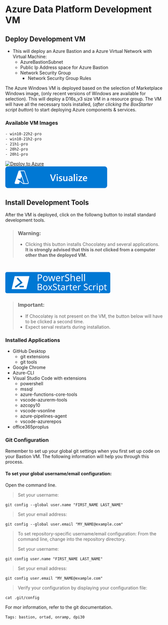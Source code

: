 # Azure Data Platform Development VM
## Deploy Development VM

- This will deploy an Azure Bastion and a Azure Virtual Network with Virtual Machine:
  - AzureBastionSubnet
  - Public Ip Address space for Azure Bastion
  - Network Security Group
    - Network Security Group Rules

The Azure Windows VM is deployed based on the selection of Marketplace Windows image, (only recent versions of Windows are available for selection). This will deploy a D16s_v3 size VM in a resource group. The VM will have all the necessary tools installed, (_after clicking the BoxStarter script button_) to start deploying Azure components & services.
### Available VM Images
    - win10-22h2-pro
    - win10-21h2-pro
    - 21h1-pro
    - 20h2-pro
    - 20h1-pro

[![Deploy to Azure](https://aka.ms/deploytoazurebutton)](https://portal.azure.com/#create/Microsoft.Template/uri/https%3A%2F%2Fraw.githubusercontent.com%2FQuisitive%2Fortad%2Fmaster%2Fcode%2Finfrastructure%2Farm%2Fworkstation%2Fdev-vm%2Fazuredeploy.json) </br>
[![Visualize](https://raw.githubusercontent.com/Azure/azure-quickstart-templates/master/1-CONTRIBUTION-GUIDE/images/visualizebutton.svg?sanitize=true)](http://armviz.io/#/?load=https%3A%2F%2Fraw.githubusercontent.com%2FQuisitive%2Fortad%2Fmaster%2Fcode%2Finfrastructure%2Farm%2Fworkstation%2Fdev-vm%2Fazuredeploy.json)

## Install Development Tools
After the VM is deployed, click on the followng button to install standard development tools.  
>### Warning:</br>
>- Clicking this button installs Chocolatey and several applications.</br>
>**It is strongly advised that this is _not_ clicked from a computer other than the deployed VM.**

</br>

[![Boxstarter Script](./media/BoxStarterScript.svg)](http://boxstarter.org/package/nr/url?https://raw.githubusercontent.com/Quisitive/ortad/master/code/infrastructure/arm/workstation/boxstarter-workstation.ps1)
>### Important:
>- If Chocolatey is not present on the VM, the button below will have to be clicked a second time.</br>
>- Expect serval restarts during installation.
### Installed Applications
  - GitHub Desktop
    - git extensions
    - git tools
  - Google Chrome
  - Azure-CLI
  - Visual Studio Code with extensions
    - powershell
    - mssql
    - azure-functions-core-tools
    - vscode-azurerm-tools
    - azcopy10
    - vscode-vsonline
    - azure-pipelines-agent
    - vscode-azurerepos
  - office365proplus

### Git Configuration
Remember to set up your global git settings when you first set up code on your Bastion VM.  The following information will help you through this process.

#### To set your global username/email configuration:
Open the command line.

> Set your username:
```
git config --global user.name "FIRST_NAME LAST_NAME"
```
> Set your email address:
```
git config --global user.email "MY_NAME@example.com"
```
> To set repository-specific username/email configuration:
> From the command line, change into the repository directory.
> 
> Set your username:
```
git config user.name "FIRST_NAME LAST_NAME"
```
> Set your email address:
```
git config user.email "MY_NAME@example.com"
```
> Verify your configuration by displaying your configuration file:
```
cat .git/config
```

For mor information, refer to the git documentation.

```
Tags: bastion, ortad, onramp, dpi30
```



